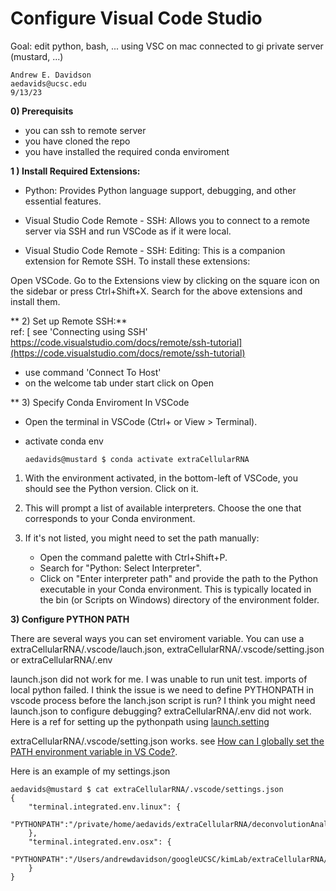 # Configure Visual Code Studio
Goal: edit python, bash, ... using VSC on mac connected to gi private server (mustard, ...)

```
Andrew E. Davidson
aedavids@ucsc.edu
9/13/23
```

**0) Prerequisits** 
- you can ssh to remote server
- you have cloned the repo
- you have installed the required conda enviroment

**1 ) Install Required Extensions:** 

- Python: Provides Python language support, debugging, and other essential features.

- Visual Studio Code Remote - SSH: Allows you to connect to a remote server via SSH and run VSCode as if it were local.

- Visual Studio Code Remote - SSH: Editing: This is a companion extension for Remote SSH.
To install these extensions:

Open VSCode.
Go to the Extensions view by clicking on the square icon on the sidebar or press Ctrl+Shift+X.
Search for the above extensions and install them.

** 2) Set up Remote SSH:**  
ref: [ see 'Connecting using SSH' https://code.visualstudio.com/docs/remote/ssh-tutorial](https://code.visualstudio.com/docs/remote/ssh-tutorial)

- use command 'Connect To Host'
- on the welcome tab under start click on Open

** 3) Specify Conda Enviroment In VSCode
- Open the terminal in VSCode (Ctrl+ or View > Terminal).

- activate conda env
  ```
  aedavids@mustard $ conda activate extraCellularRNA
  ```
1. With the environment activated, in the bottom-left of VSCode, you should see the Python version. Click on it.

2. This will prompt a list of available interpreters. Choose the one that corresponds to your Conda environment.

3. If it's not listed, you might need to set the path manually:
   * Open the command palette with Ctrl+Shift+P.
   * Search for "Python: Select Interpreter".
   * Click on "Enter interpreter path" and provide the path to the Python executable in your Conda environment. This is typically located in the bin (or Scripts on Windows) directory of the environment folder.

**3) Configure PYTHON PATH**

There are several ways you can set enviroment variable. You can use a extraCellularRNA/.vscode/lauch.json, extraCellularRNA/.vscode/setting.json or extraCellularRNA/.env

launch.json did not work for me. I was unable to run unit test. imports of local python failed. I think the issue is we need to define PYTHONPATH in vscode process before the lanch.json script is run? I think you might need launch.json to configure debugging?  extraCellularRNA/.env did not work. Here is a ref for setting up the pythonpath using [launch.setting](https://k0nze.dev/posts/python-relative-imports-vscode/)



extraCellularRNA/.vscode/setting.json works. see [How can I globally set the PATH environment variable in VS Code?](https://stackoverflow.com/a/45637716).

Here is an example of my settings.json
```
aedavids@mustard $ cat extraCellularRNA/.vscode/settings.json 
{
    "terminal.integrated.env.linux": {
        "PYTHONPATH":"/private/home/aedavids/extraCellularRNA/deconvolutionAnalysis/python"
    },
    "terminal.integrated.env.osx": {
        "PYTHONPATH":"/Users/andrewdavidson/googleUCSC/kimLab/extraCellularRNA/deconvolutionAnalysis/python"
    }
}
```
